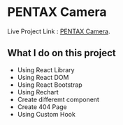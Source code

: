 # PENTAX Camera

Live Project Link : [PENTAX Camera](https://pentax-camera.netlify.app/).

## What I do on this project
* Using React Library
* Using React DOM
* Using React Bootstrap
* Using Rechart
* Create differemt component
* Create 404 Page
* Using Custom Hook

